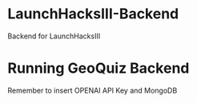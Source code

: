 # LaunchHacksIII-Backend
Backend for LaunchHacksIII

# Running GeoQuiz Backend
Remember to insert OPENAI API Key and MongoDB
